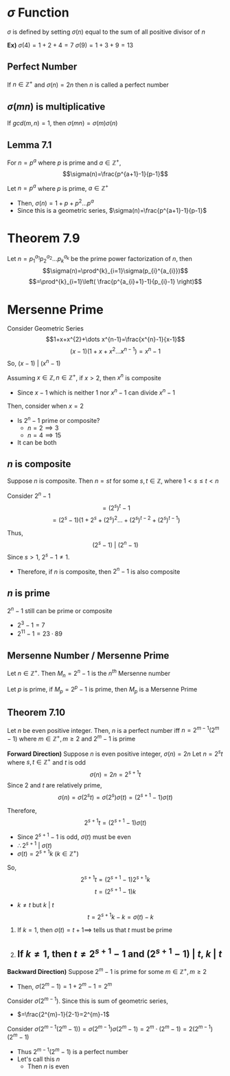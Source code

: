 # $\sigma$ Function
$\sigma$ is defined by setting $\sigma(n)$ equal to the sum of all positive divisor of $n$

**Ex)**
$\sigma(4) = 1+2+4=7$
$\sigma(9) = 1+3+9=13$

## Perfect Number
If $n\in\mathbb{Z}^{+}$ and $\sigma(n)=2n$ then $n$ is called a perfect number

## $\sigma(mn)$ is multiplicative
If $gcd(m,n)=1$, then $\sigma(mn)=\sigma(m)\sigma(n)$

## Lemma 7.1 
For $n=p^{a}$ where $p$ is prime and $a\in\mathbb{Z}^{+}$, 
$$\sigma(n)=\frac{p^{a+1}-1}{p-1}$$

Let $n=p^{a}$ where $p$ is prime, $a\in\mathbb{Z}^{+}$
- Then, $\sigma(n)=1+p+p^{2}\dots p^{a}$
- Since this is a geometric series, $\sigma(n)=\frac{p^{a+1}-1}{p-1}$

# Theorem 7.9
Let $n=p_{1}^{a_{1}}p_{2}^{a_{2}}\dots p_{k}^{a_{k}}$ be the prime power factorization of $n$, then
$$\sigma(n)=\prod^{k}_{i=1}\sigma(p_{i}^{a_{i}})$$
$$=\prod^{k}_{i=1}\left( \frac{p^{a_{i}+1}-1}{p_{i}-1} \right)$$

# Mersenne Prime
Consider Geometric Series
$$1+x+x^{2}+\dots x^{n-1}=\frac{x^{n}-1}{x-1}$$
$$(x-1)(1+x+x^{2}\dots x^{n-1})=x^{n}-1$$
So, $(x-1)\text{ | }(x^{n}-1)$

Assuming $x\in\mathbb{Z}, n\in \mathbb{Z}^{+}$, if $x>2$, then $x^{n}$ is composite
- Since $x-1$ which is neither $1$ nor $x^{n}-1$ can divide $x^{n}-1$

Then, consider when $x=2$
- Is $2^{n}-1$ prime or composite?
	- $n=2\implies 3$
	- $n= 4 \implies 15$
- It can be both

## $n$ is composite
Suppose $n$ is composite. Then $n=st$ for some $s,t\in\mathbb{Z}$, where $1<s\leq t<n$

Consider $2^{n}-1$
$$=(2^{s})^{t}-1$$
$$=(2^{s}-1)(1+2^{s}+(2^{s})^{2}\dots +(2^{s})^{t-2}+(2^{s})^{t-1})$$

Thus, 
$$(2^{s}-1)\text{ | }(2^{n}-1)$$
Since $s>1$, $2^{s}-1\neq 1$.
- Therefore, if $n$ is composite, then $2^{n}-1$ is also composite

## $n$ is prime
$2^{n}-1$ still can be prime or composite
- $2^{3}-1=7$
- $2^{11}-1 = 23\cdot 89$

## Mersenne Number / Mersenne Prime
Let $n\in\mathbb{Z}^{+}$. Then $M_{n}=2^{n}-1$  is the $n^{th}$ Mersenne number

Let $p$ is prime, if $M_{p} = 2^{p}-1$ is prime, then $M_{p}$ is a Mersenne Prime

## Theorem 7.10
Let $n$ be even positive integer. Then, $n$ is a perfect number iff $n=2^{m-1}(2^{m}-1)$ where $m\in\mathbb{Z}^{+},m\geq2$ and $2^{m}-1$ is prime

**Forward Direction)**
Suppose $n$ is even positive integer, $\sigma(n)=2n$
Let $n=2^{s}t$ where $s,t\in\mathbb{Z}^{+}$ and $t$ is odd
$$\sigma(n)=2n=2^{s+1}t$$
Since $2$ and $t$ are relatively prime, 
$$\sigma(n)=\sigma(2^{s}t)=\sigma(2^{s})\sigma(t)=(2^{s+1}-1)\sigma(t)$$

Therefore, 
$$2^{s+1}t=(2^{s+1}-1)\sigma(t)$$
- Since $2^{s+1}-1$ is odd, $\sigma(t)$ must be even
- $\therefore{2}^{s+1}\text{ | }\sigma(t)$
- $\sigma(t)=2^{s+1}k$ $(k\in\mathbb{Z}^{+})$

So, 
$$2^{s+1}t=(2^{s+1}-1)2^{s+1}k$$
$$t=(2^{s+1}-1)k$$
- $k\neq t$ but $k\text{ | }t$
$$t=2^{s+1}k-k=\sigma(t)-k$$
1. If $k=1$, then $\sigma(t)=t+1\implies$ tells us that $t$ must be prime
2. If $k\neq 1$, then $t\neq 2^{s+1}-1$ and $(2^{s+1}-1)\text{ | }t$, $k\text{ | }t$
	- 

**Backward Direction)**
Suppose $2^{m}-1$ is prime for some $m\in\mathbb{Z}^{+}, m\geq 2$
- Then, $\sigma(2^{m}-1)=1+2^{m}-1=2^{m}$

Consider $\sigma(2^{m-1})$. Since this is sum of geometric series, 
- $=\frac{2^{m}-1}{2-1}=2^{m}-1$

Consider $\sigma(2^{m-1}(2^{m}-1))=\sigma(2^{m-1})\sigma(2^{m}-1)=2^{m}\cdot(2^{m}-1)=2(2^{m-1})(2^{m}-1)$
- Thus $2^{m-1}(2^{m}-1)$ is a perfect number
- Let's call this $n$
	- Then $n$ is even



